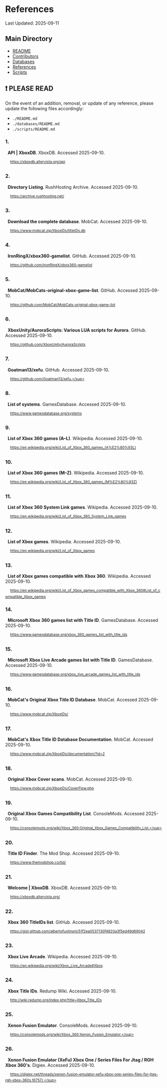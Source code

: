 # References

Last Updated: 2025-09-11

## Main Directory

- [README](./README.md)
- [Contributors](./CONTRIBUTORS.md)
- [Databases](./databases/README.md)
- [References](./REFERENCES.md)
- [Scripts](./scripts/README.md)

## ❗ PLEASE READ
On the event of an addition, removal, or update of any reference, please update
the following files accordingly:

- `./README.md`
- `./databases/README.md`
- `./scripts/README.md`

### 1.

&nbsp;&nbsp;**API | XboxDB**. XboxDB. Accessed 2025-09-10.

&nbsp;&nbsp;&nbsp;&nbsp;<sup>https://xboxdb.altervista.org/api</sup>

### 2.

&nbsp;&nbsp;**Directory Listing**. RushHosting Archive. Accessed 2025-09-10.

&nbsp;&nbsp;&nbsp;&nbsp;<sup>https://archive.rushhosting.net/</sup>

### 3.

&nbsp;&nbsp;**Download the complete database**. MobCat. Accessed 2025-09-10.

&nbsp;&nbsp;&nbsp;&nbsp;<sup>https://www.mobcat.zip/XboxIDs/titleIDs.db</sup>

### 4.

&nbsp;&nbsp;**IronRingX/xbox360-gamelist**. GitHub. Accessed 2025-09-10.

&nbsp;&nbsp;&nbsp;&nbsp;<sup>https://github.com/IronRingX/xbox360-gamelist</sup>

### 5.

&nbsp;&nbsp;**MobCat/MobCats-original-xbox-game-list**. GitHub.
Accessed 2025-09-10.

&nbsp;&nbsp;&nbsp;&nbsp;<sup>https://github.com/MobCat/MobCats-original-xbox-game-list</sup>

### 6.

&nbsp;&nbsp;**XboxUnity/AuroraScripts: Various LUA scripts for Aurora**.
GitHub. Accessed 2025-09-10.

&nbsp;&nbsp;&nbsp;&nbsp;<sup>https://github.com/XboxUnity/AuroraScripts</sup>

### 7.

&nbsp;&nbsp;**Goatman13/xefu**. GitHub. Accessed 2025-09-10.

&nbsp;&nbsp;&nbsp;&nbsp;<sup>https://github.com/Goatman13/xefu.</sup>

### 8.

&nbsp;&nbsp;**List of systems**. GamesDatabase. Accessed 2025-09-10.

&nbsp;&nbsp;&nbsp;&nbsp;<sup>https://www.gamesdatabase.org/systems</sup>

### 9.

&nbsp;&nbsp;**List of Xbox 360 games (A–L)**. Wikipedia. Accessed 2025-09-10.

&nbsp;&nbsp;&nbsp;&nbsp;<sup>https://en.wikipedia.org/wiki/List_of_Xbox_360_games_(A%E2%80%93L)</sup>

### 10.

&nbsp;&nbsp;**List of Xbox 360 games (M–Z)**. Wikipedia. Accessed 2025-09-10.

&nbsp;&nbsp;&nbsp;&nbsp;<sup>https://en.wikipedia.org/wiki/List_of_Xbox_360_games_(M%E2%80%93Z)</sup>

### 11.

&nbsp;&nbsp;**List of Xbox 360 System Link games**. Wikipedia.
Accessed 2025-09-10.

&nbsp;&nbsp;&nbsp;&nbsp;<sup>https://en.wikipedia.org/wiki/List_of_Xbox_360_System_Link_games</sup>

### 12.

&nbsp;&nbsp;**List of Xbox games**. Wikipedia. Accessed 2025-09-10.

&nbsp;&nbsp;&nbsp;&nbsp;<sup>https://en.wikipedia.org/wiki/List_of_Xbox_games</sup>

### 13.

&nbsp;&nbsp;**List of Xbox games compatible with Xbox 360**. Wikipedia.
Accessed 2025-09-10.

&nbsp;&nbsp;&nbsp;&nbsp;<sup>https://en.wikipedia.org/wiki/List_of_Xbox_games_compatible_with_Xbox_360#List_of_compatible_Xbox_games</sup>

### 14.

&nbsp;&nbsp;**Microsoft Xbox 360 games list with Title ID**. GamesDatabase.
Accessed 2025-09-10.

&nbsp;&nbsp;&nbsp;&nbsp;<sup>https://www.gamesdatabase.org/xbox_360_games_list_with_title_ids</sup>

### 15.

&nbsp;&nbsp;**Microsoft Xbox Live Arcade games list with Title ID**.
GamesDatabase. Accessed 2025-09-10.

&nbsp;&nbsp;&nbsp;&nbsp;<sup>https://www.gamesdatabase.org/xbox_live_arcade_games_list_with_title_ids</sup>

### 16.

&nbsp;&nbsp;**MobCat's Original Xbox Title ID Database**. MobCat.
Accessed 2025-09-10.

&nbsp;&nbsp;&nbsp;&nbsp;<sup>https://www.mobcat.zip/XboxIDs/</sup>

### 17.

&nbsp;&nbsp;**MobCat's Xbox Title ID Database Documentation**. MobCat.
Accessed 2025-09-10.

&nbsp;&nbsp;&nbsp;&nbsp;<sup>https://www.mobcat.zip/XboxIDs/documentation/?id=2</sup>

### 18.

&nbsp;&nbsp;**Original Xbox Cover scans**. MobCat. Accessed 2025-09-10.

&nbsp;&nbsp;&nbsp;&nbsp;<sup>https://www.mobcat.zip/XboxIDs/CoverFlow.php</sup>

### 19.

&nbsp;&nbsp;**Original Xbox Games Compatibility List**. ConsoleMods.
Accessed 2025-09-10.

&nbsp;&nbsp;&nbsp;&nbsp;<sup>https://consolemods.org/wiki/Xbox_360:Original_Xbox_Games_Compatibility_List.</sup>

### 20.

&nbsp;&nbsp;**Title ID Finder**. The Mod Shop. Accessed 2025-09-10.

&nbsp;&nbsp;&nbsp;&nbsp;<sup>https://www.themodshop.co/tid/</sup>

### 21.

&nbsp;&nbsp;**Welcome | XboxDB**. XboxDB. Accessed 2025-09-10.

&nbsp;&nbsp;&nbsp;&nbsp;<sup>https://xboxdb.altervista.org/</sup>

### 22.

&nbsp;&nbsp;**Xbox 360 TitleIDs list**. GitHub. Accessed 2025-09-10.

&nbsp;&nbsp;&nbsp;&nbsp;<sup>https://gist.github.com/albertofustinoni/51f2ea0537130f4820a3f5ed49d69042</sup>

### 23.

&nbsp;&nbsp;**Xbox Live Arcade**. Wikipedia. Accessed 2025-09-10.

&nbsp;&nbsp;&nbsp;&nbsp;<sup>https://en.wikipedia.org/wiki/Xbox_Live_Arcade#Xbox</sup>

### 24.

&nbsp;&nbsp;**Xbox Title IDs**. Redump Wiki. Accessed 2025-09-10.

&nbsp;&nbsp;&nbsp;&nbsp;<sup>http://wiki.redump.org/index.php?title=Xbox_Title_IDs</sup>

### 25.

&nbsp;&nbsp;**Xenon Fusion Emulator**. ConsoleMods. Accessed 2025-09-10.

&nbsp;&nbsp;&nbsp;&nbsp;<sup>https://consolemods.org/wiki/Xbox_360:Xenon_Fusion_Emulator.</sup>

### 26.

&nbsp;&nbsp;**Xenon Fusion Emulator (XeFu) Xbox One / Series Files For Jtag / RGH Xbox 360's**.
Digiex. Accessed 2025-09-10.

&nbsp;&nbsp;&nbsp;&nbsp;<sup>https://digiex.net/threads/xenon-fusion-emulator-xefu-xbox-one-series-files-for-jtag-rgh-xbox-360s.16757/.</sup>